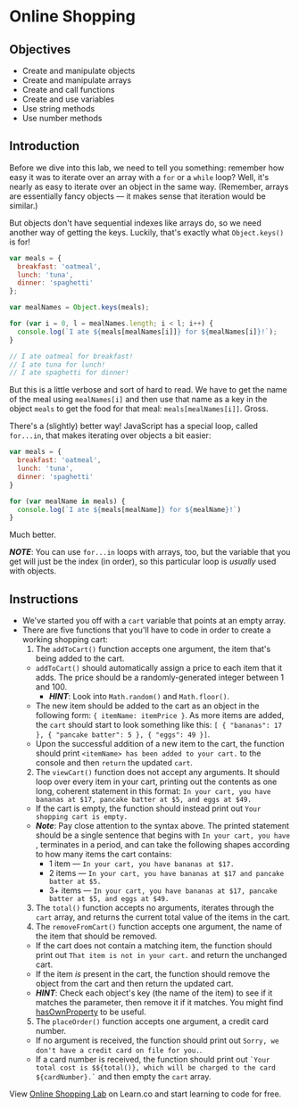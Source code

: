 # Online Shopping

## Objectives
+ Create and manipulate objects
+ Create and manipulate arrays
+ Create and call functions
+ Create and use variables
+ Use string methods
+ Use number methods

## Introduction
Before we dive into this lab, we need to tell you something: remember how easy it was to iterate over an array with a `for` or a `while` loop? Well, it's nearly as easy to iterate over an object in the same way. (Remember, arrays are essentially fancy objects — it makes sense that iteration would be similar.)

But objects don't have sequential indexes like arrays do, so we need another way of getting the keys. Luckily, that's exactly what `Object.keys()` is for!

```js
var meals = {
  breakfast: 'oatmeal',
  lunch: 'tuna',
  dinner: 'spaghetti'
};

var mealNames = Object.keys(meals);

for (var i = 0, l = mealNames.length; i < l; i++) {
  console.log(`I ate ${meals[mealNames[i]]} for ${mealNames[i]}!`);
}

// I ate oatmeal for breakfast!
// I ate tuna for lunch!
// I ate spaghetti for dinner!
```

But this is a little verbose and sort of hard to read. We have to get the name of the meal using `mealNames[i]` and then use that name as a key in the object `meals` to get the food for that meal: `meals[mealNames[i]]`. Gross.

There's a (slightly) better way! JavaScript has a special loop, called `for...in`, that makes iterating over objects a bit easier:

``` javascript
var meals = {
  breakfast: 'oatmeal',
  lunch: 'tuna',
  dinner: 'spaghetti'
}

for (var mealName in meals) {
  console.log(`I ate ${meals[mealName]} for ${mealName}!`)
}
```

Much better.

***NOTE***: You can use `for...in` loops with arrays, too, but the variable that you get will just be the index (in order), so this particular loop is _usually_ used with objects.

## Instructions
+ We've started you off with a `cart` variable that points at an empty array.
+ There are five functions that you'll have to code in order to create a working shopping cart:
  1. The `addToCart()` function accepts one argument, the item that's being added to the cart.
    + `addToCart()` should automatically assign a price to each item that it adds. The price should be a randomly-generated integer between 1 and 100.
      * ***HINT***: Look into `Math.random()` and `Math.floor()`.
    + The new item should be added to the cart as an object in the following form: `{ itemName: itemPrice }`. As more items are added, the `cart` should start to look something like this: `[ { "bananas": 17 }, { "pancake batter": 5 }, { "eggs": 49 }]`.
    + Upon the successful addition of a new item to the cart, the function should print `<itemName> has been added to your cart.` to the console and then `return` the updated `cart`.
  2. The `viewCart()` function does not accept any arguments. It should loop over every item in your cart, printing out the contents as one long, coherent statement in this format: `In your cart, you have bananas at $17, pancake batter at $5, and eggs at $49.`
    + If the cart is empty, the function should instead print out `Your shopping cart is empty.`
    + ***Note***: Pay close attention to the syntax above. The printed statement should be a single sentence that begins with `In your cart, you have `, terminates in a period, and can take the following shapes according to how many items the cart contains:
      * 1 item — `In your cart, you have bananas at $17.`
      * 2 items — `In your cart, you have bananas at $17 and pancake batter at $5.`
      * 3+ items — `In your cart, you have bananas at $17, pancake batter at $5, and eggs at $49.`
  3. The `total()` function accepts no arguments, iterates through the `cart` array, and returns the current total value of the items in the cart.
  4. The `removeFromCart()` function accepts one argument, the name of the item that should be removed.
    + If the cart does not contain a matching item, the function should print out `That item is not in your cart.` and return the unchanged cart.
    + If the item *is* present in the cart, the function should remove the object from the cart and then return the updated cart.
    + ***HINT***: Check each object's key (the name of the item) to see if it matches the parameter, then remove it if it matches. You might find [hasOwnProperty](https://developer.mozilla.org/en-US/docs/Web/JavaScript/Reference/Global_Objects/Object/hasOwnProperty) to be useful.
  5. The `placeOrder()` function accepts one argument, a credit card number.
    + If no argument is received, the function should print out `Sorry, we don't have a credit card on file for you.`.
    + If a card number is received, the function should print out `` `Your total cost is $${total()}, which will be charged to the card ${cardNumber}.` `` and then empty the `cart` array.

<p class='util--hide'>View <a href='https://learn.co/lessons/js-basics-online-shopping-lab'>Online Shopping Lab</a> on Learn.co and start learning to code for free.</p>
